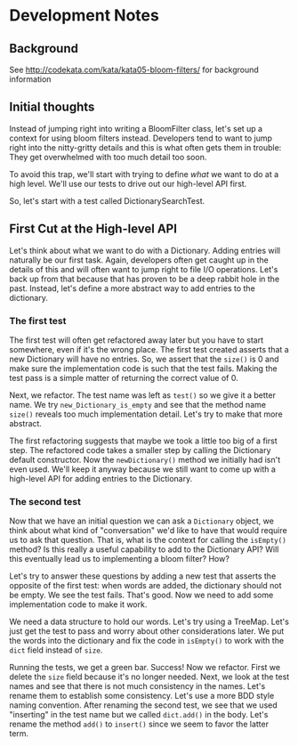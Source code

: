 # Development Notes

## Background

See http://codekata.com/kata/kata05-bloom-filters/ for background information

## Initial thoughts

Instead of jumping right into writing a BloomFilter class, let's set up a context for using bloom filters instead. Developers tend to want to jump right into the nitty-gritty details and this is what often gets them in trouble: They get overwhelmed with too much detail too soon.

To avoid this trap, we'll start with trying to define *what* we want to do at a high level. We'll use our tests to drive out our high-level API first.

So, let's start with a test called DictionarySearchTest.

## First Cut at the High-level API

Let's think about what we want to do with a Dictionary. Adding entries will naturally be our first task. Again, developers often get caught up in the details of this and will often want to jump right to file I/O operations. Let's back up from that because that has proven to be a deep  rabbit hole in the past. Instead, let's define a more abstract way to add entries to the dictionary.

### The first test

The first test will often get refactored away later but you have to start somewhere, even if it's the wrong place. The first test created asserts that a new Dictionary will have no entries. So, we assert that the ``size()`` is 0 and make sure the implementation code is such that the test fails. Making the test pass is a simple matter of returning the correct value of 0.

Next, we refactor. The test name was left as ``test()`` so we give it a better name. We try ``new_Dictionary_is_empty`` and see that the method name ``size()`` reveals too much implementation detail. Let's try to make that more abstract.

The first refactoring suggests that maybe we took a little too big of a first step. The refactored code takes a smaller step by calling the Dictionary default constructor. Now the ``newDictionary()`` method we initially had isn't even used. We'll keep it anyway because we still want to come up with a high-level API for adding entries to the Dictionary.

### The second test

Now that we have an initial question we can ask a ``Dictionary`` object, we think about what kind of "conversation" we'd like to have that would require us to ask that question. That is, what is the context for calling the ``isEmpty()`` method? Is this really a useful capability to add to the Dictionary API? Will this eventually lead us to implementing a bloom filter? How?

Let's try to answer these questions by adding a new test that asserts the opposite of the first test: when words are added, the dictionary should not be empty. We see the test fails. That's good. Now we need to add some implementation code to make it work.

We need a data structure to hold our words. Let's try using a TreeMap. Let's just get the test to pass and worry about other considerations later. We put the words into the dictionary and fix the code in ``isEmpty()`` to work with the ``dict`` field instead of ``size``.

Running the tests, we get a green bar. Success! Now we refactor. First we delete the ``size`` field because it's no longer needed. Next, we look at the test names and see that there is not much consistency in the names. Let's rename them to establish some consistency. Let's use a more BDD style naming convention. After renaming the second test, we see that we used "inserting" in the test name but we called ``dict.add()`` in the body. Let's rename the method ``add()`` to ``insert()`` since we seem to favor the latter term.

